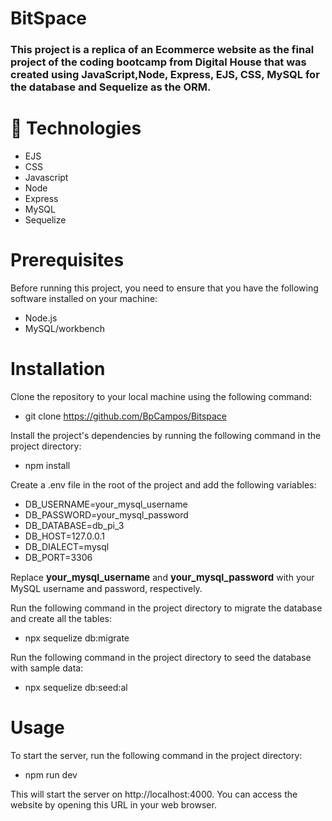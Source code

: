 # BitSpace

<h3>This project is a replica of an Ecommerce website as the final project of the coding bootcamp from Digital House that was created using JavaScript,Node, Express, EJS, CSS, MySQL for the database and Sequelize as the ORM.</h3>

# 🚀 Technologies

- EJS
- CSS
- Javascript
- Node
- Express
- MySQL
- Sequelize

# Prerequisites

Before running this project, you need to ensure that you have the following software installed on your machine:

- Node.js
- MySQL/workbench

# Installation

Clone the repository to your local machine using the following command:

- git clone https://github.com/BpCampos/Bitspace

Install the project's dependencies by running the following command in the project directory:

- npm install

Create a .env file in the root of the project and add the following variables:

- DB_USERNAME=your_mysql_username
- DB_PASSWORD=your_mysql_password
- DB_DATABASE=db_pi_3
- DB_HOST=127.0.0.1
- DB_DIALECT=mysql
- DB_PORT=3306

<p>Replace <strong style="font-size:15px;">your_mysql_username</strong> and <strong style="font-size:15px;">your_mysql_password</strong> with your MySQL username and password, respectively.</p>

Run the following command in the project directory to migrate the database and create all the tables:

- npx sequelize db:migrate

Run the following command in the project directory to seed the database with sample data:

- npx sequelize db:seed:al

# Usage

To start the server, run the following command in the project directory:

- npm run dev

This will start the server on http://localhost:4000. You can access the website by opening this URL in your web browser.
